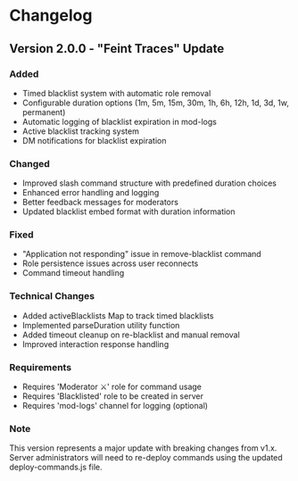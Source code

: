 # Changelog

## Version 2.0.0 - "Feint Traces" Update

### Added
- Timed blacklist system with automatic role removal
- Configurable duration options (1m, 5m, 15m, 30m, 1h, 6h, 12h, 1d, 3d, 1w, permanent)
- Automatic logging of blacklist expiration in mod-logs
- Active blacklist tracking system
- DM notifications for blacklist expiration

### Changed
- Improved slash command structure with predefined duration choices
- Enhanced error handling and logging
- Better feedback messages for moderators
- Updated blacklist embed format with duration information

### Fixed
- "Application not responding" issue in remove-blacklist command
- Role persistence issues across user reconnects
- Command timeout handling

### Technical Changes
- Added activeBlacklists Map to track timed blacklists
- Implemented parseDuration utility function
- Added timeout cleanup on re-blacklist and manual removal
- Improved interaction response handling

### Requirements
- Requires 'Moderator ⚔️' role for command usage
- Requires 'Blacklisted' role to be created in server
- Requires 'mod-logs' channel for logging (optional)

### Note
This version represents a major update with breaking changes from v1.x. Server administrators will need to re-deploy commands using the updated deploy-commands.js file.
